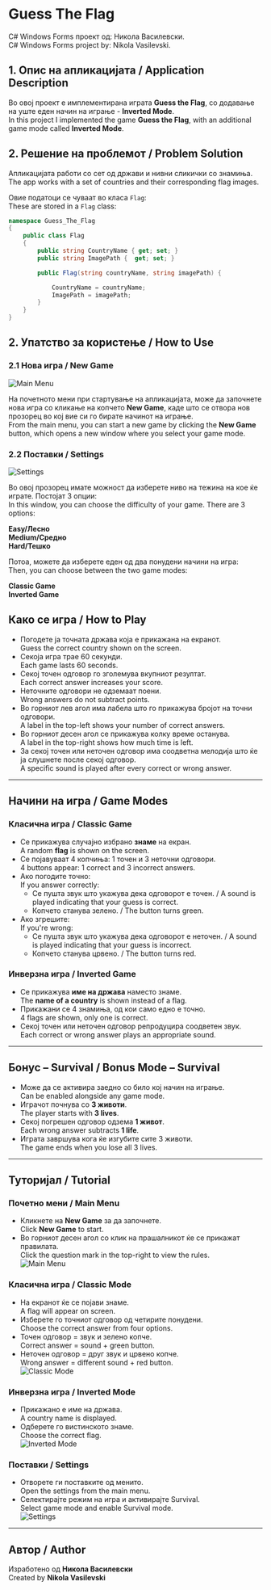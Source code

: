 # Guess The Flag

C# Windows Forms проект од: Никола Василевски.  
C# Windows Forms project by: Nikola Vasilevski.

## 1. Опис на апликацијата / Application Description

Во овој проект е имплементирана играта **Guess the Flag**, со додавање на уште еден начин на играње - **Inverted Mode**.  
In this project I implemented the game **Guess the Flag**, with an additional game mode called **Inverted Mode**.

## 2. Решение на проблемот / Problem Solution

Апликацијата работи со сет од држави и нивни сликички со знамиња.  
The app works with a set of countries and their corresponding flag images.

Овие податоци се чуваат во класа `Flag`:  
These are stored in a `Flag` class:

```csharp
namespace Guess_The_Flag
{
    public class Flag
    {
        public string CountryName { get; set; } 
        public string ImagePath {  get; set; }

        public Flag(string countryName, string imagePath) { 

            CountryName = countryName;
            ImagePath = imagePath;
        }
    }
}
```

## 2. Упатство за користење / How to Use

### 2.1 Нова игра / New Game

![Main Menu](images/main-menu.PNG)

На почетното мени при стартување на апликацијата, може да започнете нова игра со кликање на копчето **New Game**, каде што се отвора нов прозорец во кој вие си го бирате начинот на играње.  
From the main menu, you can start a new game by clicking the **New Game** button, which opens a new window where you select your game mode.

### 2.2 Поставки / Settings

![Settings](images/settings.PNG)

Во овој прозорец имате можност да изберете ниво на тежина на кое ќе играте. Постојат 3 опции:  
In this window, you can choose the difficulty of your game. There are 3 options:

**Easy/Лесно**  
**Medium/Средно**  
**Hard/Тешко**

Потоа, можете да изберете еден од два понудени начини на игра:  
Then, you can choose between the two game modes:

**Classic Game**  
**Inverted Game**

## Како се игра / How to Play

- Погодете ја точната држава која е прикажана на екранот.  
  Guess the correct country shown on the screen.  
- Секоја игра трае 60 секунди.  
  Each game lasts 60 seconds.  
- Секој точен одговор го зголемува вкупниот резултат.  
  Each correct answer increases your score.  
- Неточните одговори не одземаат поени.  
  Wrong answers do not subtract points.  
- Во горниот лев агол има лабела што го прикажува бројот на точни одговори.  
  A label in the top-left shows your number of correct answers.  
- Во горниот десен агол се прикажува колку време останува.  
  A label in the top-right shows how much time is left.  
- За секој точен или неточен одговор има соодветна мелодија што ќе ја слушнете после секој одговор.  
  A specific sound is played after every correct or wrong answer.

---

## Начини на игра / Game Modes

### Класична игра / Classic Game

- Се прикажува случајно избрано **знаме** на екран.  
  A random **flag** is shown on the screen.  
- Се појавуваат 4 копчиња: 1 точен и 3 неточни одговори.  
  4 buttons appear: 1 correct and 3 incorrect answers.  
- Ако погодите точно:  
  If you answer correctly:  
  - Се пушта звук што укажува дека одговорот е точен. / A sound is played indicating that your guess is correct.  
  - Копчето станува зелено. / The button turns green.  
- Ако згрешите:  
  If you're wrong:  
  - Се пушта звук што укажува дека одговорот е неточен. / A sound is played indicating that your guess is incorrect.  
  - Копчето станува црвено. / The button turns red.

### Инверзна игра / Inverted Game

- Се прикажува **име на држава** наместо знаме.  
  The **name of a country** is shown instead of a flag.  
- Прикажани се 4 знамиња, од кои само едно е точно.  
  4 flags are shown, only one is correct.  
- Секој точен или неточен одговор репродуцира соодветен звук.  
  Each correct or wrong answer plays an appropriate sound.

---

## Бонус – Survival / Bonus Mode – Survival

- Може да се активира заедно со било кој начин на играње.  
  Can be enabled alongside any game mode.  
- Играчот почнува со **3 животи**.  
  The player starts with **3 lives**.  
- Секој погрешен одговор одзема **1 живот**.  
  Each wrong answer subtracts **1 life**.  
- Играта завршува кога ќе изгубите сите 3 животи.  
  The game ends when you lose all 3 lives.

---

## Туторијал / Tutorial

### Почетно мени / Main Menu

- Кликнете на **New Game** за да започнете.  
  Click **New Game** to start.  
- Во горниот десен агол со клик на прашалникот ќе се прикажат правилата.  
  Click the question mark in the top-right to view the rules.  
  ![Main Menu](images/main-menu.PNG)

### Класична игра / Classic Mode

- На екранот ќе се појави знаме.  
  A flag will appear on screen.  
- Изберете го точниот одговор од четирите понудени.  
  Choose the correct answer from four options.  
- Точен одговор = звук и зелено копче.  
  Correct answer = sound + green button.  
- Неточен одговор = друг звук и црвено копче.  
  Wrong answer = different sound + red button.  
  ![Classic Mode](images/classic-game.PNG)

### Инверзна игра / Inverted Mode

- Прикажано е име на држава.  
  A country name is displayed.  
- Одберете го вистинското знаме.  
  Choose the correct flag.  
  ![Inverted Mode](images/inverted-game.PNG)

### Поставки / Settings

- Отворете ги поставките од менито.  
  Open the settings from the main menu.  
- Селектирајте режим на игра и активирајте Survival.  
  Select game mode and enable Survival mode.  
  ![Settings](images/settings.PNG)

---

## Автор / Author

Изработено од **Никола Василевски**  
Created by **Nikola Vasilevski**

